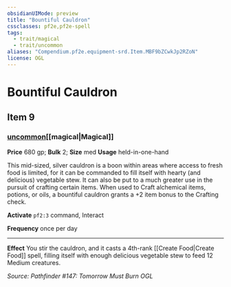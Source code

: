 ```yaml
---
obsidianUIMode: preview
title: "Bountiful Cauldron"
cssclasses: pf2e,pf2e-spell
tags:
  - trait/magical
  - trait/uncommon
aliases: "Compendium.pf2e.equipment-srd.Item.MBF9bZCwkJp2RZoN"
license: OGL
---
```

# Bountiful Cauldron
## Item 9
### [uncommon](uncommon.md "Uncommon Rarity Trait")[[magical|Magical]]


**Price** 680 gp; 
**Bulk** 2; **Size** med
**Usage** held-in-one-hand

This mid-sized, silver cauldron is a boon within areas where access to fresh food is limited, for it can be commanded to fill itself with hearty (and delicious) vegetable stew. It can also be put to a much greater use in the pursuit of crafting certain items. When used to Craft alchemical items, potions, or oils, a bountiful cauldron grants a +2 item bonus to the Crafting check.

**Activate** `pf2:3` command, Interact

**Frequency** once per day

* * *

**Effect** You stir the cauldron, and it casts a 4th-rank [[Create Food|Create Food]] spell, filling itself with enough delicious vegetable stew to feed 12 Medium creatures.

*Source: Pathfinder #147: Tomorrow Must Burn*
*OGL*